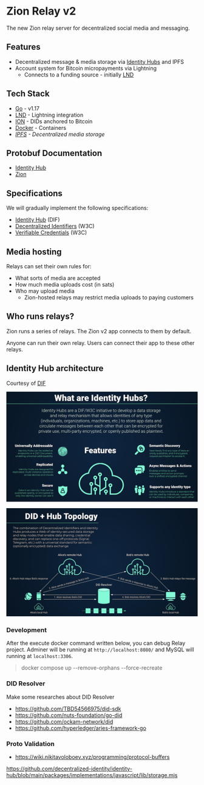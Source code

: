 # Zion Relay v2

The new Zion relay server for decentralized social media and messaging.

## Features
- Decentralized message & media storage via [Identity Hubs](https://identity.foundation/identity-hub/spec/) and IPFS
- Account system for Bitcoin micropayments via Lightning
  - Connects to a funding source - initially [LND](https://github.com/lightningnetwork/lnd)

## Tech Stack
- [Go](https://go.dev/) - v1.17
- [LND](https://github.com/lightningnetwork/lnd) - Lightning integration
- [ION](https://identity.foundation/ion/) - DIDs anchored to Bitcoin
- [Docker](https://www.docker.com/) - Containers
- _[IPFS](https://docs.ipfs.io/concepts/what-is-ipfs/) - Decentralized media storage_

## Protobuf Documentation
- [Identity Hub](docs/grpc-identityhub.md)
- [Zion](docs/grpc-zion.md)

## Specifications
We will gradually implement the following specifications:
- [Identity Hub](https://identity.foundation/identity-hub/spec) (DIF)
- [Decentralized Identifiers](https://www.w3.org/TR/did-core/) (W3C)
- [Verifiable Credentials](https://www.w3.org/TR/vc-data-model/) (W3C)

## Media hosting

Relays can set their own rules for:

- What sorts of media are accepted
- How much media uploads cost (in sats)
- Who may upload media
  - Zion-hosted relays may restrict media uploads to paying customers

## Who runs relays?

Zion runs a series of relays. The Zion v2 app connects to them by default.

Anyone can run their own relay. Users can connect their app to these other relays.

## Identity Hub architecture

Courtesy of [DIF](https://identity.foundation/)

![What are Identity Hubs?](docs/images/hubs1.png)

![DID + Hub Topology](docs/images/hubs2.png)

### Development

After the execute docker command written below, you can debug Relay project. Adminer will be running at `http://localhost:8080/` and MySQL will running at `localhost:3306`.

> docker compose up --remove-orphans --force-recreate

### DID Resolver

Make some researches about DID Resolver

  - https://github.com/TBD54566975/did-sdk
  - https://github.com/nuts-foundation/go-did
  - https://github.com/ockam-network/did
  - https://github.com/hyperledger/aries-framework-go

### Proto Validation

  - https://wiki.nikitavoloboev.xyz/programming/protocol-buffers


https://github.com/decentralized-identity/identity-hub/blob/main/packages/implementations/javascript/lib/storage.mjs
